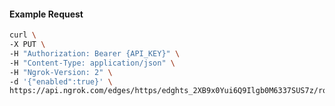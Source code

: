 <!-- Code generated for API Clients. DO NOT EDIT. -->

#### Example Request

```bash
curl \
-X PUT \
-H "Authorization: Bearer {API_KEY}" \
-H "Content-Type: application/json" \
-H "Ngrok-Version: 2" \
-d '{"enabled":true}' \
https://api.ngrok.com/edges/https/edghts_2XB9x0Yui6Q9Ilgb0M6337SUS7z/routes/edghtsrt_2XB9x54DtEm0JgDIMupcwCLYgWf/websocket_tcp_converter
```
